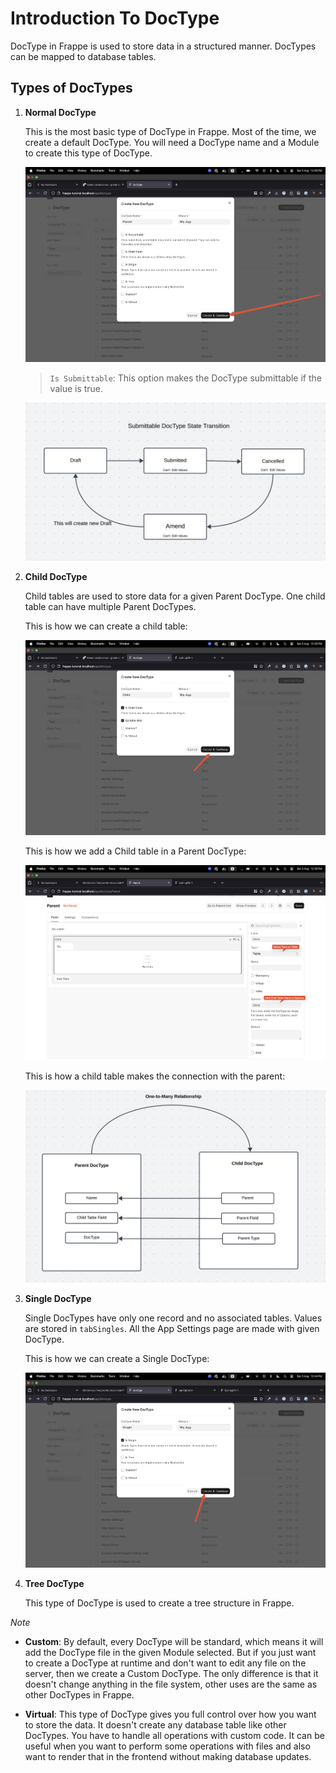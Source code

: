 # Introduction To DocType

DocType in Frappe is used to store data in a structured manner. DocTypes can be mapped to database tables.

## Types of DocTypes

1. **Normal DocType**

   This is the most basic type of DocType in Frappe. Most of the time, we create a default DocType. You will need a DocType name and a Module to create this type of DocType.

   ![normal_doctype_create](./images/normal_doctype_create.png)

   > `Is Submittable`: This option makes the DocType submittable if the value is true.

   ![submittable_doctype](./images/submittable_doctype.png)

2. **Child DocType**

   Child tables are used to store data for a given Parent DocType. One child table can have multiple Parent DocTypes.

   This is how we can create a child table:

   ![child_doctype_create](./images/child_doctype_create.png)

   This is how we add a Child table in a Parent DocType:

   ![add_child_table](./images/add_child_table.png)

   This is how a child table makes the connection with the parent:

   ![child_map](./images/child_map.png)

3. **Single DocType**

   Single DocTypes have only one record and no associated tables. Values are stored in `tabSingles`. All the App Settings page are made with given DocType.

   This is how we can create a Single DocType:

   ![single_doctype_create](./images/single_doctype_create.png)

4. **Tree DocType**

   This type of DocType is used to create a tree structure in Frappe.

*Note*

- **Custom**: By default, every DocType will be standard, which means it will add the DocType file in the given Module selected. But if you just want to create a DocType at runtime and don't want to edit any file on the server, then we create a Custom DocType. The only difference is that it doesn't change anything in the file system, other uses are the same as other DocTypes in Frappe.

- **Virtual**: This type of DocType gives you full control over how you want to store the data. It doesn't create any database table like other DocTypes. You have to handle all operations with custom code. It can be useful when you want to perform some operations with files and also want to render that in the frontend without making database updates.